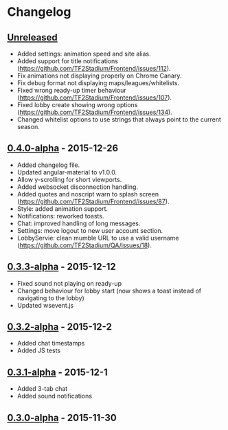 # Changelog

## [Unreleased]
* Added settings: animation speed and site alias.
* Added support for title notifications (https://github.com/TF2Stadium/Frontend/issues/112).
* Fix animations not displaying properly on Chrome Canary.
* Fix debug format not displaying maps/leagues/whitelists.
* Fixed wrong ready-up timer behaviour (https://github.com/TF2Stadium/Frontend/issues/107).
* Fixed lobby create showing wrong options (https://github.com/TF2Stadium/Frontend/issues/134).
* Changed whitelist options to use strings that always point to the current season.

## [0.4.0-alpha] - 2015-12-26

* Added changelog file.
* Updated angular-material to v1.0.0.
* Allow y-scrolling for short viewports.
* Added websocket disconnection handling.
* Added quotes and noscript warn to splash screen (https://github.com/TF2Stadium/Frontend/issues/87).
* Style: added animation support.
* Notifications: reworked toasts.
* Chat: improved handling of long messages.
* Settings: move logout to new user account section.
* LobbyServie: clean mumble URL to use a valid username (https://github.com/TF2Stadium/QA/issues/18).

## [0.3.3-alpha] - 2015-12-12
* Fixed sound not playing on ready-up
* Changed behaviour for lobby start (now shows a toast instead of navigating to the lobby)
* Updated wsevent.js

## [0.3.2-alpha] - 2015-12-2
* Added chat timestamps
* Added JS tests

## [0.3.1-alpha] - 2015-12-1
* Added 3-tab chat
* Added sound notifications

## [0.3.0-alpha] - 2015-11-30

[Unreleased]: https://github.com/tf2stadium/frontend/compare/v0.4.0-alpha...dev
[0.4.0-alpha]: https://github.com/tf2stadium/frontend/compare/v0.3.3-alpha...v0.4.0-alpha
[0.3.3-alpha]: https://github.com/tf2stadium/frontend/compare/v0.3.2-alpha...v0.3.3-alpha
[0.3.2-alpha]: https://github.com/tf2stadium/frontend/compare/v0.3.1-alpha...v0.3.2-alpha
[0.3.1-alpha]: https://github.com/tf2stadium/frontend/compare/v0.3.0-alpha...v0.3.1-alpha
[0.3.0-alpha]: https://github.com/TF2Stadium/Frontend/tree/v0.3.0-alpha
